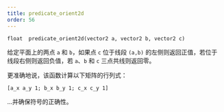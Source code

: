 ```yaml
---
title: predicate_orient2d
order: 56
---
```

`float  predicate_orient2d(vector2 a, vector2 b, vector2 c)`

给定平面上的两点 `a` 和 `b`，如果点 `c` 位于线段 `(a,b)` 的左侧则返回正值，若位于线段右侧则返回负值，若 `a`、`b` 和 `c` 三点共线则返回零。

更准确地说，该函数计算以下矩阵的行列式：

```vex
[a_x a_y 1; b_x b_y 1; c_x c_y 1]
```

...并确保符号的正确性。
